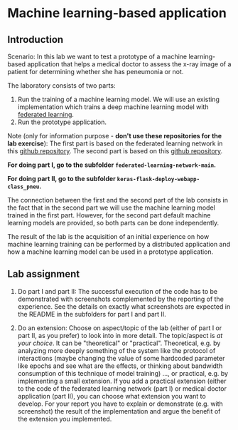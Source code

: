 # Machine learning-based application

## Introduction

Scenario: In this lab we want to test a prototype of a machine learning-based application that helps a medical doctor to assess the x-ray image of a patient for determining whether she has peneumonia or not. 

The laboratory consists of two parts: 
1) Run the training of a machine learning model. We will use an existing implementation which trains a deep machine learning model with [federated learning](https://en.wikipedia.org/wiki/Federated_learning). 
2) Run the prototype application.

Note (only for information purpose - **don't use these repositories for the lab exercise**): The first part is based on the federated learning network in this [github repository](https://github.com/eyp/federated-learning-network).
The second part is based on this [github repository](https://github.com/imfing/keras-flask-deploy-webapp).

**For doing part I, go to the subfolder `federated-learning-network-main`.**

**For doing part II, go to the subfolder `keras-flask-deploy-webapp-class_pneu`.**

The connection between the first and the second part of the lab consists in the fact that in the second part we will use the machine learning model trained in the first part. However, for the second part default machine learning models are provided, so both parts can be done independently.

The result of the lab is the acquisition of an initial experience on how machine learning training can be performed by a distributed application and how a machine learning model can be used in a prototype application. 


## Lab assignment 

1. Do part I and part II: The successful execution of the code has to be demonstrated with screenshots complemented by the reporting of the experience. See the details on exactly what screenshots are expected in the README in the subfolders for part I and part II.

2. Do an extension: Choose on aspect/topic of the lab (either of part I or part II, as you prefer) to look into in more detail.
The topic/aspect is _at your choice_. 
It can be "theoretical" or "practical". Theoretical, e.g. by analyzing more deeply something of the system like the protocol of interactions (maybe changing the value of some hardcoded parameter like epochs and see what are the effects, or thinking about bandwidth consumption of this technique of model training) ..., or practical, e.g. by implementing a small extension. 
If you add a practical extension (either to the code of the federated learning network (part I) or medical doctor application (part II), you can choose what extension you want to develop. For your report you have to explain or demonstrate (e.g. with screenshot) the result of the implementation and argue the benefit of the extension you implemented.



